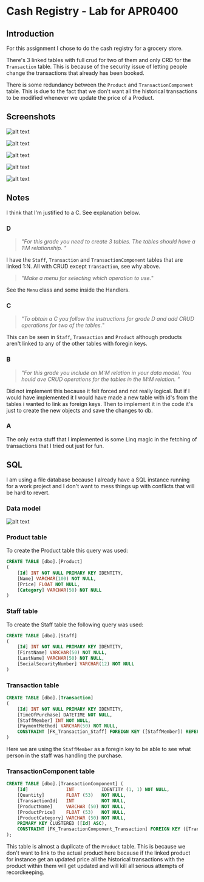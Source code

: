 ﻿# Cash Registry - Lab for APR0400

## Introduction

For this assignment I chose to do the cash registry for a grocery store.

There's 3 linked tables with full crud for two of them and only CRD for the `Transaction` table. This is because of the security issue of letting people change the transactions that already has been booked.

There is some redundancy between the `Product` and `TransactionComponent` table. This is due to the fact that we don't want all the historical transactions to be modified whenever we update the price of a Product.

## Screenshots

![alt text](1.png "Screenshot of usage")

![alt text](2.png "Screenshot of usage")

![alt text](3.png "Screenshot of usage")

![alt text](4.png "Screenshot of usage")

![alt text](5.png "Screenshot of usage")



## Notes

I think that I'm justified to a C. See explanation below.

### D

> _"For this grade you need to create 3 tables. The tables should have a 1:M relationship. "_

I have the `Staff`, `Transaction` and `TransactionComponent` tables that are linked 1:N. All with CRUD except `Transaction`, see why above.

> _"Make a menu for selecting which operation to use._" 

See the `Menu` class and some inside the Handlers.

### C

> _"To obtain a C you follow the instructions for grade D and add CRUD operations for two of the tables._"

This can be seen in `Staff`, `Transaction` and `Product` although products aren't linked to any of the other tables with foregin keys.

### B

> _"For this grade you include an M:M relation in your data model. You hould ave CRUD operations for the tables in the M:M relation. "_

Did not implement this because it felt forced and not really logical. But if I would have implemented it I would have made a new table with id's from the tables i wanted to link as foreign keys. Then to implement it in the code it's just to create the new objects and save the changes to db.

### A

The only extra stuff that I implemented is some Linq magic in the fetching of transactions that I tried out just for fun.

## SQL

I am using a file database because I already have a SQL instance running for a work project and I don't want to mess things up with conflicts that will be hard to revert.

### Data model

![alt text](Datamodell.png "Basic ER model")

### Product table

To create the Product table this query was used:

```sql
CREATE TABLE [dbo].[Product]
(
	[Id] INT NOT NULL PRIMARY KEY IDENTITY,
	[Name] VARCHAR(100) NOT NULL,
	[Price] FLOAT NOT NULL,
	[Category] VARCHAR(50) NOT NULL
)
```

### Staff table

To create the Staff table the following query was used:

```sql
CREATE TABLE [dbo].[Staff]
(
	[Id] INT NOT NULL PRIMARY KEY IDENTITY,
	[FirstName] VARCHAR(50) NOT NULL,
	[LastName] VARCHAR(50) NOT NULL,
	[SocialSecurityNumber] VARCHAR(12) NOT NULL
)
```

### Transaction table

```sql
CREATE TABLE [dbo].[Transaction]
(
	[Id] INT NOT NULL PRIMARY KEY IDENTITY,
	[TimeOfPurchase] DATETIME NOT NULL,
	[StaffMember] INT NOT NULL,
	[PaymentMethod] VARCHAR(50) NOT NULL,
	CONSTRAINT [FK_Transaction_Staff] FOREIGN KEY ([StaffMember]) REFERENCES [Staff]([Id])
)
```

Here we are using the `StaffMember` as a foregin key to be able to see what person in the staff was handling the purchase.

### TransactionComponent table

```sql
CREATE TABLE [dbo].[TransactionComponent] (
    [Id]              INT          IDENTITY (1, 1) NOT NULL,
    [Quantity]        FLOAT (53)   NOT NULL,
    [TransactionId]   INT          NOT NULL,
    [ProductName]     VARCHAR (50) NOT NULL,
    [ProductPrice]    FLOAT (53)   NOT NULL,
    [ProductCategory] VARCHAR (50) NOT NULL,
    PRIMARY KEY CLUSTERED ([Id] ASC),
    CONSTRAINT [FK_TransactionComponent_Transaction] FOREIGN KEY ([TransactionId]) REFERENCES [dbo].[Transaction] ([Id])
);
```

This table is almost a duplicate of the `Product` table. This is because we don't want to link to the actual product here because if the linked
product for instance get an updated price all the historical transactions with the product within them will get updated and will kill all serious
attempts of recordkeeping.
